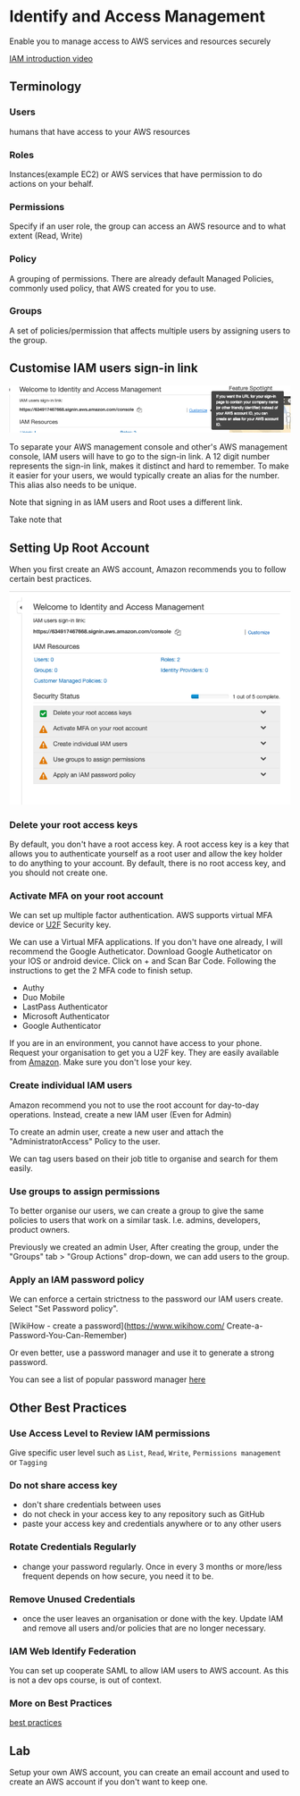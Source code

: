 # Identify and Access Management

Enable you to manage access to AWS services and resources securely

[IAM introduction video](https://youtu.be/Ul6FW4UANGc)

## Terminology

### Users

humans that have access to your AWS resources

### Roles

Instances(example EC2) or AWS services that have permission to do actions on your behalf.

### Permissions

Specify if an user role, the group can access an AWS resource and to what extent (Read, Write)

### Policy

A grouping of permissions. There are already default Managed Policies, commonly used policy, that AWS created for you to use.

### Groups

A set of policies/permission that affects multiple users by assigning users to the group.

## Customise IAM users sign-in link

![change signin link](_media/customise_signin_link.png)

To separate your AWS management console and other's AWS management console, IAM users will have to go to the sign-in link. A 12 digit number represents the sign-in link, makes it distinct and hard to remember. To make it easier for your users, we would typically create an alias for the number. This alias also needs to be unique.

Note that signing in as IAM users and Root uses a different link.

Take note that

## Setting Up Root Account

When you first create an AWS account, Amazon recommends you to follow certain best practices.

![Setup](_media/iam_security_status.png)

### Delete your root access keys

By default, you don't have a root access key. A root access key is a key that allows you to authenticate yourself as a root user and allow the key holder to do anything to your account. By default, there is no root access key, and you should not create one.

### Activate MFA on your root account

We can set up multiple factor authentication. AWS supports virtual MFA device or [U2F](https://www.yubico.com/authentication-standards/fido-u2f/) Security key.

We can use a Virtual MFA applications. If you don't have one already, I will recommend the Google Autheticator. Download Google Autheticator on your IOS or android device. Click on + and Scan Bar Code. Following the instructions to get the 2 MFA code to finish setup.

- Authy
- Duo Mobile
- LastPass Authenticator
- Microsoft Authenticator
- Google Authenticator

If you are in an environment, you cannot have access to your phone. Request your organisation to get you a U2F key. They are easily available from [Amazon](https://www.amazon.com/stores/page/8E6D7A52-6F69-4A70-A07B-4168A9FD33B0?ingress=0&visitId=4e887182-a088-465f-a4b3-b9f1b06da6a1&channel=SLP_FW_21D9BC02-6DFF-4BD7-A77F-4AE207A2AEFD&liveVideoDataUrl=https://amazonlive-portal.amazon.com/v2). Make sure you don't lose your key.

### Create individual IAM users

Amazon recommend you not to use the root account for day-to-day operations. Instead, create a new IAM user (Even for Admin)

To create an admin user, create a new user and attach the "AdministratorAccess" Policy to the user.

We can tag users based on their job title to organise and search for them easily.

### Use groups to assign permissions

To better organise our users, we can create a group to give the same policies to users that work on a similar task. I.e. admins, developers, product owners.

Previously we created an admin User, After creating the group, under the "Groups" tab > "Group Actions" drop-down, we can add users to the group.

### Apply an IAM password policy

We can enforce a certain strictness to the password our IAM users create. Select "Set Password policy".

[WikiHow - create a password](https://www.wikihow.com/
Create-a-Password-You-Can-Remember)

Or even better, use a password manager and use it to generate a strong password.

You can see a list of popular password manager [here](https://www.tomsguide.com/us/best-password-managers,review-3785.html)

## Other Best Practices

### Use Access Level to Review IAM permissions

Give specific user level such as `List`, `Read`, `Write`, `Permissions management` or `Tagging`

### Do not share access key

- don't share credentials between uses
- do not check in your access key to any repository such as GitHub
- paste your access key and credentials anywhere or to any other users

### Rotate Credentials Regularly

- change your password regularly. Once in every 3 months or more/less frequent depends on how secure, you need it to be.

### Remove Unused Credentials

- once the user leaves an organisation or done with the key. Update IAM and remove all users and/or policies that are no longer necessary.

### IAM Web Identify Federation

You can set up cooperate SAML to allow IAM users to AWS account. As this is not a dev ops course, is out of context.

### More on Best Practices

[best practices](https://docs.aws.amazon.com/IAM/latest/UserGuide/best-practices.html)

## Lab

Setup your own AWS account, you can create an email account and used to create an AWS account if you don't want to keep one.
